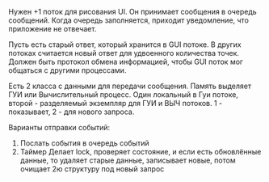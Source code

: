 Нужен +1 поток для рисования UI. Он принимает сообщения в очередь сообщений. Когда очередь заполняется, приходит уведомление, что приложение не отвечает.

Пусть есть старый ответ, который хранится в GUI потоке. В других потоках считается новый ответ для удвоенного количества точек. Должен быть протокол обмена информацией, чтобы GUI поток мог общаться с другими процессами.

Есть 2 класса с данными для передачи сообщения. Память выделяет ГУИ или Вычислительный процесс. Один локальный в Гуи потоке, второй - разделяемый экземпляр для ГУИ и ВЫЧ потоков. 1 - показывает, 2 - для нового запроса.

Варианты отправки событий:
1) Послать события в очередь событий
2) Таймер
Делает lock, проверяет состояние, и если есть обновлённые данные, то удаляет старые данные, записывает новые, потом очищает 2ю структуру под новый запрос
